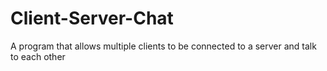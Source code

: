 # Client-Server-Chat
A program that allows multiple clients to be connected to a server and talk to each other
